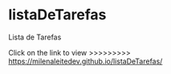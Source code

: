 # listaDeTarefas
Lista de Tarefas

Click on the link  to view >>>>>>>>> https://milenaleitedev.github.io/listaDeTarefas/ 

